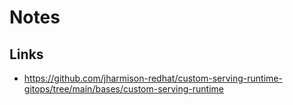 # Notes

## Links

- https://github.com/jharmison-redhat/custom-serving-runtime-gitops/tree/main/bases/custom-serving-runtime
